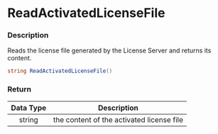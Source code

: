 # ReadActivatedLicenseFile

### Description

Reads the license file generated by the License Server and returns its content.

```csharp
string ReadActivatedLicenseFile()
```

### Return

| Data Type | Description                               |
| :-------: | ----------------------------------------- |
|   string  | the content of the activated license file |
